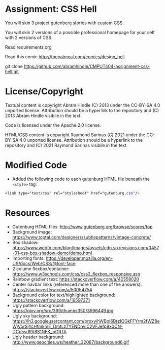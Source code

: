 Assignment: CSS Hell
====================

You will skin 3 project gutenberg stories with custom CSS.

You will skin 2 versions of a possible professional homepage for your
self with 2 versions of CSS.

Read requirements.org

Read this comic http://theoatmeal.com/comics/design_hell

git clone https://github.com/abramhindle/CMPUT404-assignment-css-hell.git

License/Copyright
=================

Textual content is copyright Abram Hindle (C) 2013 under the CC-BY-SA
4.0 unported license. Attribution should be a hyperlink to the
repository and (C) 2013 Abram Hindle visibile in the text.

Code is licensed under the Apache 2.0 license.

HTML/CSS content is copyright Raymond Sarinas (C) 2021 under the CC-BY-SA
4.0 unported license. Attribution should be a hyperlink to the
repository and (C) 2021 Raymond Sarinas visibile in the text.

Modified Code
==================
- Added the following code to each gutenburg HTML file beneath the `<style>` tag:

```css
<link type="text/css" rel="stylesheet" href="gutenburg.css"/>
```


Resources
==================
- Gutenburg HTML files: http://www.gutenberg.org/browse/scores/top
- Background image: https://www.toptal.com/designers/subtlepatterns/vintage-concrete/
- Box shadow: https://www.webfx.com/blog/images/assets/cdn.sixrevisions.com/0457-01-css-box-shadow-demo/demo.html
- Importing fonts: https://developer.mozilla.org/en-US/docs/Web/CSS/@font-face
- 2 column flexbox/container: https://www.w3schools.com/css/css3_flexbox_responsive.asp
- Rainbow gradient text: https://stackoverflow.com/a/40558020
- Center navbar links (referenced more than one of the answers): https://stackoverflow.com/a/50054754
- Background color for text/highlighted background: https://stackoverflow.com/a/16597371
- Ugly pattern background: https://pixy.org/src/399/thumbs350/3996449.jpg
- Ugly sky background: https://lh3.googleusercontent.com/proxy/hWBpI6BrzIQGkFFYrm2fWZ8eWjVorSjYcHfmkmE_DmtLz7YENDnviC2VFJefp9x0CN-DCo5sdRV8S1NFK_bORTA
- Ugly header background: http://www.geocities.ws/heather_32087/background6.gif